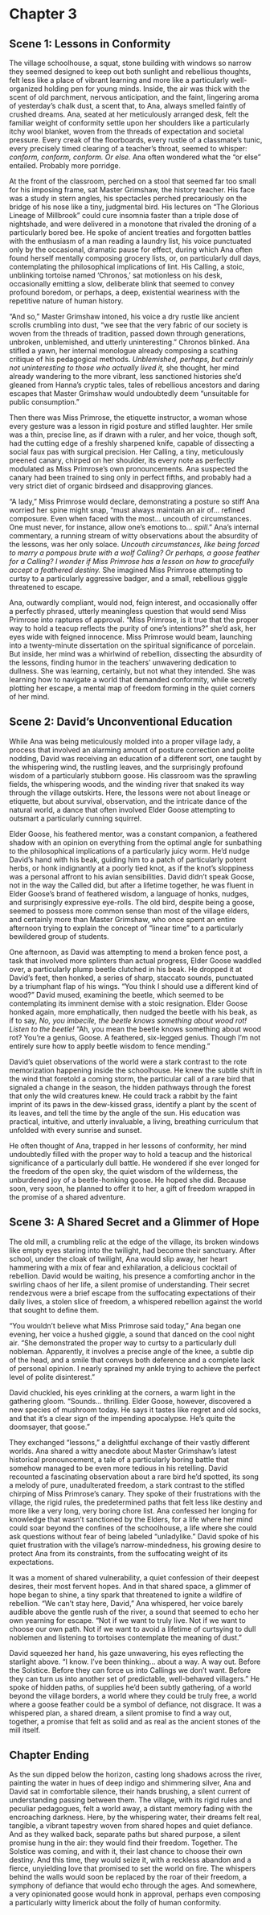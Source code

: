 # Chapter 3

## Scene 1: Lessons in Conformity

The village schoolhouse, a squat, stone building with windows so narrow they seemed designed to keep out both sunlight and rebellious thoughts, felt less like a place of vibrant learning and more like a particularly well-organized holding pen for young minds. Inside, the air was thick with the scent of old parchment, nervous anticipation, and the faint, lingering aroma of yesterday’s chalk dust, a scent that, to Ana, always smelled faintly of crushed dreams. Ana, seated at her meticulously arranged desk, felt the familiar weight of conformity settle upon her shoulders like a particularly itchy wool blanket, woven from the threads of expectation and societal pressure. Every creak of the floorboards, every rustle of a classmate’s tunic, every precisely timed clearing of a teacher’s throat, seemed to whisper: *conform, conform, conform. Or else.* Ana often wondered what the “or else” entailed. Probably more porridge.

At the front of the classroom, perched on a stool that seemed far too small for his imposing frame, sat Master Grimshaw, the history teacher. His face was a study in stern angles, his spectacles perched precariously on the bridge of his nose like a tiny, judgmental bird. His lectures on “The Glorious Lineage of Millbrook” could cure insomnia faster than a triple dose of nightshade, and were delivered in a monotone that rivaled the droning of a particularly bored bee. He spoke of ancient treaties and forgotten battles with the enthusiasm of a man reading a laundry list, his voice punctuated only by the occasional, dramatic pause for effect, during which Ana often found herself mentally composing grocery lists, or, on particularly dull days, contemplating the philosophical implications of lint. His Calling, a stoic, unblinking tortoise named ‘Chronos,’ sat motionless on his desk, occasionally emitting a slow, deliberate blink that seemed to convey profound boredom, or perhaps, a deep, existential weariness with the repetitive nature of human history.

“And so,” Master Grimshaw intoned, his voice a dry rustle like ancient scrolls crumbling into dust, “we see that the very fabric of our society is woven from the threads of tradition, passed down through generations, unbroken, unblemished, and utterly uninteresting.” Chronos blinked. Ana stifled a yawn, her internal monologue already composing a scathing critique of his pedagogical methods. *Unblemished, perhaps, but certainly not uninteresting to those who actually lived it,* she thought, her mind already wandering to the more vibrant, less sanctioned histories she’d gleaned from Hanna’s cryptic tales, tales of rebellious ancestors and daring escapes that Master Grimshaw would undoubtedly deem “unsuitable for public consumption.”

Then there was Miss Primrose, the etiquette instructor, a woman whose every gesture was a lesson in rigid posture and stifled laughter. Her smile was a thin, precise line, as if drawn with a ruler, and her voice, though soft, had the cutting edge of a freshly sharpened knife, capable of dissecting a social faux pas with surgical precision. Her Calling, a tiny, meticulously preened canary, chirped on her shoulder, its every note as perfectly modulated as Miss Primrose’s own pronouncements. Ana suspected the canary had been trained to sing only in perfect fifths, and probably had a very strict diet of organic birdseed and disapproving glances.

“A lady,” Miss Primrose would declare, demonstrating a posture so stiff Ana worried her spine might snap, “must always maintain an air of… refined composure. Even when faced with the most… uncouth of circumstances. One must never, for instance, allow one’s emotions to… *spill*.” Ana’s internal commentary, a running stream of witty observations about the absurdity of the lessons, was her only solace. *Uncouth circumstances, like being forced to marry a pompous brute with a wolf Calling? Or perhaps, a goose feather for a Calling? I wonder if Miss Primrose has a lesson on how to gracefully accept a feathered destiny.* She imagined Miss Primrose attempting to curtsy to a particularly aggressive badger, and a small, rebellious giggle threatened to escape.

Ana, outwardly compliant, would nod, feign interest, and occasionally offer a perfectly phrased, utterly meaningless question that would send Miss Primrose into raptures of approval. “Miss Primrose, is it true that the proper way to hold a teacup reflects the purity of one’s intentions?” she’d ask, her eyes wide with feigned innocence. Miss Primrose would beam, launching into a twenty-minute dissertation on the spiritual significance of porcelain. But inside, her mind was a whirlwind of rebellion, dissecting the absurdity of the lessons, finding humor in the teachers’ unwavering dedication to dullness. She was learning, certainly, but not what they intended. She was learning how to navigate a world that demanded conformity, while secretly plotting her escape, a mental map of freedom forming in the quiet corners of her mind.

## Scene 2: David’s Unconventional Education

While Ana was being meticulously molded into a proper village lady, a process that involved an alarming amount of posture correction and polite nodding, David was receiving an education of a different sort, one taught by the whispering wind, the rustling leaves, and the surprisingly profound wisdom of a particularly stubborn goose. His classroom was the sprawling fields, the whispering woods, and the winding river that snaked its way through the village outskirts. Here, the lessons were not about lineage or etiquette, but about survival, observation, and the intricate dance of the natural world, a dance that often involved Elder Goose attempting to outsmart a particularly cunning squirrel.

Elder Goose, his feathered mentor, was a constant companion, a feathered shadow with an opinion on everything from the optimal angle for sunbathing to the philosophical implications of a particularly juicy worm. He’d nudge David’s hand with his beak, guiding him to a patch of particularly potent herbs, or honk indignantly at a poorly tied knot, as if the knot’s sloppiness was a personal affront to his avian sensibilities. David didn’t speak Goose, not in the way the Called did, but after a lifetime together, he was fluent in Elder Goose’s brand of feathered wisdom, a language of honks, nudges, and surprisingly expressive eye-rolls. The old bird, despite being a goose, seemed to possess more common sense than most of the village elders, and certainly more than Master Grimshaw, who once spent an entire afternoon trying to explain the concept of “linear time” to a particularly bewildered group of students.

One afternoon, as David was attempting to mend a broken fence post, a task that involved more splinters than actual progress, Elder Goose waddled over, a particularly plump beetle clutched in his beak. He dropped it at David’s feet, then honked, a series of sharp, staccato sounds, punctuated by a triumphant flap of his wings. “You think I should use a different kind of wood?” David mused, examining the beetle, which seemed to be contemplating its imminent demise with a stoic resignation. Elder Goose honked again, more emphatically, then nudged the beetle with his beak, as if to say, *No, you imbecile, the beetle knows something about wood rot! Listen to the beetle!* “Ah, you mean the beetle knows something about wood rot? You’re a genius, Goose. A feathered, six-legged genius. Though I’m not entirely sure how to apply beetle wisdom to fence mending.”

David’s quiet observations of the world were a stark contrast to the rote memorization happening inside the schoolhouse. He knew the subtle shift in the wind that foretold a coming storm, the particular call of a rare bird that signaled a change in the season, the hidden pathways through the forest that only the wild creatures knew. He could track a rabbit by the faint imprint of its paws in the dew-kissed grass, identify a plant by the scent of its leaves, and tell the time by the angle of the sun. His education was practical, intuitive, and utterly invaluable, a living, breathing curriculum that unfolded with every sunrise and sunset.

He often thought of Ana, trapped in her lessons of conformity, her mind undoubtedly filled with the proper way to hold a teacup and the historical significance of a particularly dull battle. He wondered if she ever longed for the freedom of the open sky, the quiet wisdom of the wilderness, the unburdened joy of a beetle-honking goose. He hoped she did. Because soon, very soon, he planned to offer it to her, a gift of freedom wrapped in the promise of a shared adventure.

## Scene 3: A Shared Secret and a Glimmer of Hope

The old mill, a crumbling relic at the edge of the village, its broken windows like empty eyes staring into the twilight, had become their sanctuary. After school, under the cloak of twilight, Ana would slip away, her heart hammering with a mix of fear and exhilaration, a delicious cocktail of rebellion. David would be waiting, his presence a comforting anchor in the swirling chaos of her life, a silent promise of understanding. Their secret rendezvous were a brief escape from the suffocating expectations of their daily lives, a stolen slice of freedom, a whispered rebellion against the world that sought to define them.

“You wouldn’t believe what Miss Primrose said today,” Ana began one evening, her voice a hushed giggle, a sound that danced on the cool night air. “She demonstrated the proper way to curtsy to a particularly dull nobleman. Apparently, it involves a precise angle of the knee, a subtle dip of the head, and a smile that conveys both deference and a complete lack of personal opinion. I nearly sprained my ankle trying to achieve the perfect level of polite disinterest.”

David chuckled, his eyes crinkling at the corners, a warm light in the gathering gloom. “Sounds… thrilling. Elder Goose, however, discovered a new species of mushroom today. He says it tastes like regret and old socks, and that it’s a clear sign of the impending apocalypse. He’s quite the doomsayer, that goose.”

They exchanged “lessons,” a delightful exchange of their vastly different worlds. Ana shared a witty anecdote about Master Grimshaw’s latest historical pronouncement, a tale of a particularly boring battle that somehow managed to be even more tedious in his retelling. David recounted a fascinating observation about a rare bird he’d spotted, its song a melody of pure, unadulterated freedom, a stark contrast to the stifled chirping of Miss Primrose’s canary. They spoke of their frustrations with the village, the rigid rules, the predetermined paths that felt less like destiny and more like a very long, very boring chore list. Ana confessed her longing for knowledge that wasn’t sanctioned by the Elders, for a life where her mind could soar beyond the confines of the schoolhouse, a life where she could ask questions without fear of being labeled “unladylike.” David spoke of his quiet frustration with the village’s narrow-mindedness, his growing desire to protect Ana from its constraints, from the suffocating weight of its expectations.

It was a moment of shared vulnerability, a quiet confession of their deepest desires, their most fervent hopes. And in that shared space, a glimmer of hope began to shine, a tiny spark that threatened to ignite a wildfire of rebellion. “We can’t stay here, David,” Ana whispered, her voice barely audible above the gentle rush of the river, a sound that seemed to echo her own yearning for escape. “Not if we want to truly live. Not if we want to choose our own path. Not if we want to avoid a lifetime of curtsying to dull noblemen and listening to tortoises contemplate the meaning of dust.”

David squeezed her hand, his gaze unwavering, his eyes reflecting the starlight above. “I know. I’ve been thinking… about a way. A way out. Before the Solstice. Before they can force us into Callings we don’t want. Before they can turn us into another set of predictable, well-behaved villagers.” He spoke of hidden paths, of supplies he’d been subtly gathering, of a world beyond the village borders, a world where they could be truly free, a world where a goose feather could be a symbol of defiance, not disgrace. It was a whispered plan, a shared dream, a silent promise to find a way out, together, a promise that felt as solid and as real as the ancient stones of the mill itself.

## Chapter Ending

As the sun dipped below the horizon, casting long shadows across the river, painting the water in hues of deep indigo and shimmering silver, Ana and David sat in comfortable silence, their hands brushing, a silent current of understanding passing between them. The village, with its rigid rules and peculiar pedagogues, felt a world away, a distant memory fading with the encroaching darkness. Here, by the whispering water, their dreams felt real, tangible, a vibrant tapestry woven from shared hopes and quiet defiance. And as they walked back, separate paths but shared purpose, a silent promise hung in the air: they would find their freedom. Together. The Solstice was coming, and with it, their last chance to choose their own destiny. And this time, they would seize it, with a reckless abandon and a fierce, unyielding love that promised to set the world on fire. The whispers behind the walls would soon be replaced by the roar of their freedom, a symphony of defiance that would echo through the ages. And somewhere, a very opinionated goose would honk in approval, perhaps even composing a particularly witty limerick about the folly of human conformity.